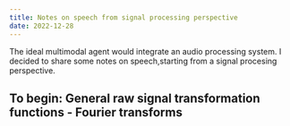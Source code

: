 ```yaml
---
title: Notes on speech from signal processing perspective
date: 2022-12-28
---
```


The ideal multimodal agent would integrate an audio processing system. I decided to share some notes on speech,starting from a signal procesing perspective. 

## To begin: General raw signal transformation functions - Fourier transforms
